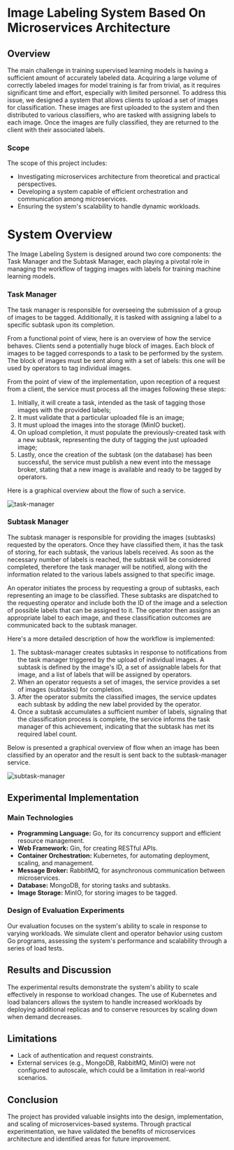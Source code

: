 # Image Labeling System Based On Microservices Architecture

## Overview

The main challenge in training supervised learning models is having a sufficient amount of accurately labeled data. Acquiring a large volume of correctly labeled images for model training is far from trivial, as it requires significant time and effort, especially with limited personnel. To address this issue, we designed a system that allows clients to upload a set of images for classification. These images are first uploaded to the system and then distributed to various classifiers, who are tasked with assigning labels to each image. Once the images are fully classified, they are returned to the client with their associated labels.

### Scope

The scope of this project includes:
- Investigating microservices architecture from theoretical and practical perspectives.
- Developing a system capable of efficient orchestration and communication among microservices.
- Ensuring the system's scalability to handle dynamic workloads.

# System Overview

The Image Labeling System is designed around two core components: the Task Manager and the Subtask Manager, each playing a pivotal role in managing the workflow of tagging images with labels for training machine learning models.

### Task Manager

The task manager is responsible for overseeing the submission of a group of images to be tagged. Additionally, it is tasked with assigning a label to a specific subtask upon its completion.

From a functional point of view, here is an overview of how the service behaves. Clients send a potentially huge block of images. Each block of images to be tagged corresponds to a task to be performed by the system. The block of images must be sent along with a set of labels: this one will be used by operators to tag individual images.

From the point of view of the implementation, upon reception of a request from a client, the service must process all the images following these steps:
1. Initially, it will create a task, intended as the task of tagging those images with the provided labels;
2. It must validate that a particular uploaded file is an image;
3. It must upload the images into the storage (MinIO bucket). 
4. On upload completion, it must populate the previously-created task with a new subtask, representing the duty of tagging the just uploaded image;
5. Lastly, once the creation of the subtask (on the database) has been successful, the service must publish a new event into the message broker, stating that a new image is available and ready to be tagged by operators.

Here is a graphical overview about the flow of such a service.

![task-manager](https://github.com/alecava41/rcd-project/assets/76614857/c9bf01bd-5667-4cec-bc08-3337ab3c7f25)


### Subtask Manager

The subtask manager is responsible for providing the images (subtasks) requested by the operators. Once they have classified them, it has the task of storing, for each subtask, the various labels received. As soon as the necessary number of labels is reached, the subtask will be considered completed, therefore the task manager will be notified, along with the information related to the various labels assigned to that specific image.

An operator initiates the process by requesting a group of subtasks, each representing an image to be classified. These subtasks are dispatched to the requesting operator and include both the ID of the image and a selection of possible labels that can be assigned to it. The operator then assigns an appropriate label to each image, and these classification outcomes are communicated back to the subtask manager.

Here's a more detailed description of how the workflow is implemented:
1. The subtask-manager creates subtasks in response to notifications from the task manager triggered by the upload of individual images. A subtask is defined by the image's ID, a set of assignable labels for that image, and a list of labels that will be assigned by operators.
2. When an operator requests a set of images, the service provides a set of images (subtasks) for completion.
3. After the operator submits the classified images, the service updates each subtask by adding the new label provided by the operator.
4. Once a subtask accumulates a sufficient number of labels, signaling that the classification process is complete, the service informs the task manager of this achievement, indicating that the subtask has met its required label count.

Below is presented a graphical overview of flow when an image has been classified by an operator and the result is sent back to the subtask-manager service.

![subtask-manager](https://github.com/alecava41/rcd-project/assets/76614857/25b7616b-1f2e-4164-bdab-cd28f83b81c9)

## Experimental Implementation

### Main Technologies

- **Programming Language:** Go, for its concurrency support and efficient resource management.
- **Web Framework:** Gin, for creating RESTful APIs.
- **Container Orchestration:** Kubernetes, for automating deployment, scaling, and management.
- **Message Broker:** RabbitMQ, for asynchronous communication between microservices.
- **Database:** MongoDB, for storing tasks and subtasks.
- **Image Storage:** MinIO, for storing images to be tagged.

### Design of Evaluation Experiments

Our evaluation focuses on the system's ability to scale in response to varying workloads. We simulate client and operator behavior using custom Go programs, assessing the system's performance and scalability through a series of load tests.

## Results and Discussion

The experimental results demonstrate the system's ability to scale effectively in response to workload changes. The use of Kubernetes and load balancers allows the system to handle increased workloads by deploying additional replicas and to conserve resources by scaling down when demand decreases.

## Limitations

- Lack of authentication and request constraints.
- External services (e.g., MongoDB, RabbitMQ, MinIO) were not configured to autoscale, which could be a limitation in real-world scenarios.

## Conclusion

The project has provided valuable insights into the design, implementation, and scaling of microservices-based systems. Through practical experimentation, we have validated the benefits of microservices architecture and identified areas for future improvement.

